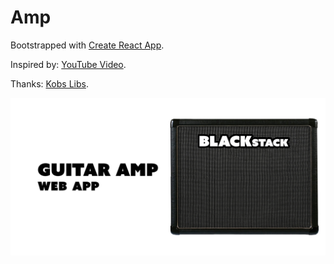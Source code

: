 # Amp

Bootstrapped with [Create React App](https://github.com/facebook/create-react-app).

Inspired by: [YouTube Video](https://www.youtube.com/watch?v=eEeUFB1iIDo).

Thanks: [Kobs Libs](https://github.com/eskimoblood/rc-knob).

![Amp Preview](https://raw.githubusercontent.com/marcusbadillo/ocml-amp/main/src/img/github-preview.jpg)
